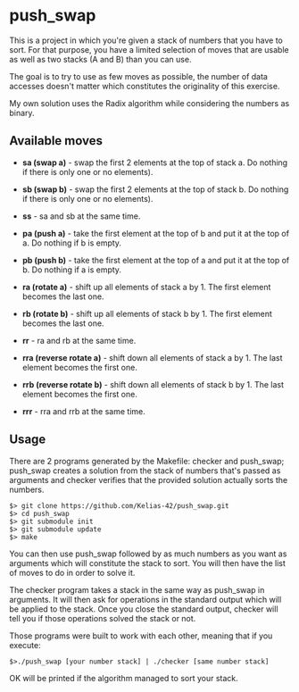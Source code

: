 # push_swap
This is a project in which you're given a stack of numbers that you have to sort.
For that purpose, you have a limited selection of moves that are usable as well as two stacks (A and B) than you can use.

The goal is to try to use as few moves as possible, the number of data accesses doesn't matter which constitutes the originality of this exercise.

My own solution uses the Radix algorithm while considering the numbers as binary.

## Available moves
* **sa (swap a)** - swap the first 2 elements at the top of stack a. Do nothing if there
is only one or no elements).

* **sb (swap b)** - swap the first 2 elements at the top of stack b. Do nothing if there
is only one or no elements).

* **ss** - sa and sb at the same time.

* **pa (push a)** - take the first element at the top of b and put it at the top of a. Do
nothing if b is empty.

* **pb (push b)** - take the first element at the top of a and put it at the top of b. Do
nothing if a is empty.

* **ra (rotate a)** - shift up all elements of stack a by 1. The first element becomes
the last one.

* **rb (rotate b)** - shift up all elements of stack b by 1. The first element becomes
the last one.

* **rr** - ra and rb at the same time.

* **rra (reverse rotate a)** - shift down all elements of stack a by 1. The last element
becomes the first one.

* **rrb (reverse rotate b)** - shift down all elements of stack b by 1. The last element
becomes the first one.

* **rrr** - rra and rrb at the same time.

## Usage
There are 2 programs generated by the Makefile: checker and push_swap; 
push_swap creates a solution from the stack of numbers that's passed as arguments and checker verifies that the provided solution actually sorts the numbers.

```shell
$> git clone https://github.com/Kelias-42/push_swap.git
$> cd push_swap
$> git submodule init
$> git submodule update
$> make
```
You can then use push_swap followed by as much numbers as you want as arguments which will constitute the stack to sort. You will then have the list of moves to do in order to solve it.

The checker program takes a stack in the same way as push_swap in arguments. It will then ask for operations in the standard output which will be applied to the stack. Once you close the standard output, checker will tell you if those operations solved the stack or not.

Those programs were built to work with each other, meaning that if you execute: 
```shell
$>./push_swap [your number stack] | ./checker [same number stack] 
```
OK will be printed if the algorithm managed to sort your stack.
